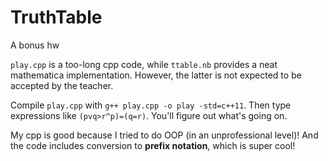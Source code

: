 # TruthTable
A bonus hw

`play.cpp` is a too-long cpp code, while `ttable.nb` provides a neat mathematica implementation. However, the latter is not expected to be accepted by the teacher.

Compile `play.cpp` with `g++ play.cpp -o play -std=c++11`. Then type expressions like `(pvq>r^p)=(q=r)`. You'll figure out what's going on.

My cpp is good because I tried to do OOP (in an unprofessional level)! And the code includes conversion to **prefix notation**, which is super cool!
